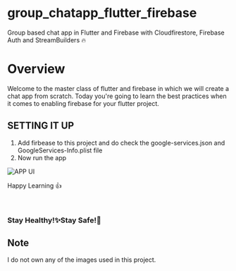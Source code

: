 # group_chatapp_flutter_firebase
Group based chat app in Flutter and Firebase with Cloudfirestore, Firebase Auth and StreamBuilders 🔥

# Overview
Welcome to the master class of flutter and firebase in which we will create a chat app from scratch. Today you're going to learn the best practices when it comes to enabling firebase for your flutter project.



 ## SETTING IT UP
 1. Add firbease to this project and do check the google-services.json and GoogleServices-Info.plist file
 2. Now run the app 
 
 

![APP UI](https://user-images.githubusercontent.com/70787564/230792554-f2c85c60-8c82-40ff-9f37-f2e244e925ba.jpeg)

Happy Learning 👍

<br>


<h3>Stay Healthy!✨Stay Safe!🖖</h3>
 

## Note
 I do not own any of the images used in this project.



